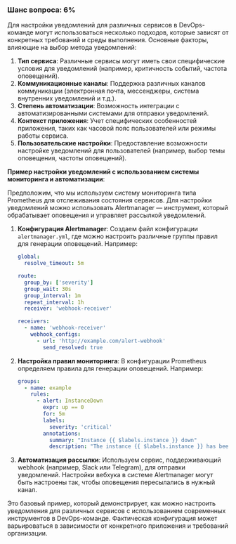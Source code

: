 ### Шанс вопроса: 6%

Для настройки уведомлений для различных сервисов в DevOps-команде могут использоваться несколько подходов, которые зависят от конкретных требований и среды выполнения. Основные факторы, влияющие на выбор метода уведомлений:

1. **Тип сервиса**: Различные сервисы могут иметь свои специфические условия для уведомлений (например, критичность событий, частота оповещений).
2. **Коммуникационные каналы**: Поддержка различных каналов коммуникации (электронная почта, мессенджеры, система внутренних уведомлений и т.д.).
3. **Степень автоматизации**: Возможность интеграции с автоматизированными системами для отправки уведомлений.
4. **Контекст приложения**: Учет специфических особенностей приложения, таких как часовой пояс пользователей или режимы работы сервиса.
5. **Пользовательские настройки**: Предоставление возможности настройке уведомлений для пользователей (например, выбор темы оповещения, частоты оповещений).

**Пример настройки уведомлений с использованием системы мониторинга и автоматизации**:

Предположим, что мы используем систему мониторинга типа Prometheus для отслеживания состояния сервисов. Для настройки уведомлений можно использовать Alertmanager — инструмент, который обрабатывает оповещения и управляет рассылкой уведомлений.

1. **Конфигурация Alertmanager**: Создаем файл конфигурации `alertmanager.yml`, где можно настроить различные группы правил для генерации оповещений. Например:
   ```yaml
   global:
     resolve_timeout: 5m
   
   route:
     group_by: ['severity']
     group_wait: 30s
     group_interval: 1m
     repeat_interval: 1h
     receiver: 'webhook-receiver'
   
   receivers:
     - name: 'webhook-receiver'
       webhook_configs:
         - url: 'http://example.com/alert-webhook'
           send_resolved: true
   ```

2. **Настройка правил мониторинга**: В конфигурации Prometheus определяем правила для генерации оповещений. Например:
   ```yaml
   groups:
     - name: example
       rules:
         - alert: InstanceDown
           expr: up == 0
           for: 5m
           labels:
             severity: 'critical'
           annotations:
             summary: "Instance {{ $labels.instance }} down"
             description: "The instance {{ $labels.instance }} has been down for more than 5 minutes."
   ```

3. **Автоматизация рассылки**: Используем сервис, поддерживающий webhook (например, Slack или Telegram), для отправки уведомлений. Настройки вебхука в системе Alertmanager могут быть настроены так, чтобы оповещения пересылались в нужный канал.

Это базовый пример, который демонстрирует, как можно настроить уведомления для различных сервисов с использованием современных инструментов в DevOps-команде. Фактическая конфигурация может варьироваться в зависимости от конкретного приложения и требований организации.